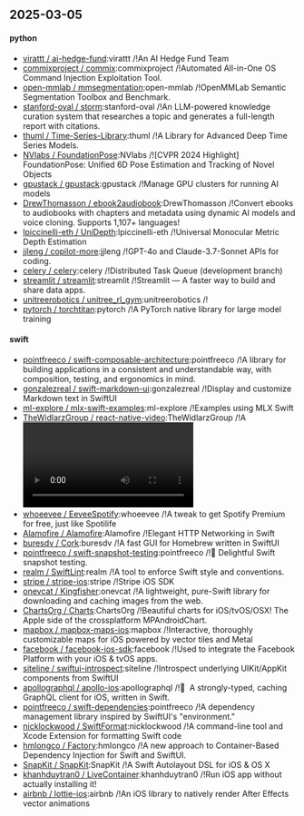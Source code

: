 ## 2025-03-05

#### python
* [virattt / ai-hedge-fund](https://github.com/virattt/ai-hedge-fund):virattt /!An AI Hedge Fund Team
* [commixproject / commix](https://github.com/commixproject/commix):commixproject /!Automated All-in-One OS Command Injection Exploitation Tool.
* [open-mmlab / mmsegmentation](https://github.com/open-mmlab/mmsegmentation):open-mmlab /!OpenMMLab Semantic Segmentation Toolbox and Benchmark.
* [stanford-oval / storm](https://github.com/stanford-oval/storm):stanford-oval /!An LLM-powered knowledge curation system that researches a topic and generates a full-length report with citations.
* [thuml / Time-Series-Library](https://github.com/thuml/Time-Series-Library):thuml /!A Library for Advanced Deep Time Series Models.
* [NVlabs / FoundationPose](https://github.com/NVlabs/FoundationPose):NVlabs /![CVPR 2024 Highlight] FoundationPose: Unified 6D Pose Estimation and Tracking of Novel Objects
* [gpustack / gpustack](https://github.com/gpustack/gpustack):gpustack /!Manage GPU clusters for running AI models
* [DrewThomasson / ebook2audiobook](https://github.com/DrewThomasson/ebook2audiobook):DrewThomasson /!Convert ebooks to audiobooks with chapters and metadata using dynamic AI models and voice cloning. Supports 1,107+ languages!
* [lpiccinelli-eth / UniDepth](https://github.com/lpiccinelli-eth/UniDepth):lpiccinelli-eth /!Universal Monocular Metric Depth Estimation
* [jjleng / copilot-more](https://github.com/jjleng/copilot-more):jjleng /!GPT-4o and Claude-3.7-Sonnet APIs for coding.
* [celery / celery](https://github.com/celery/celery):celery /!Distributed Task Queue (development branch)
* [streamlit / streamlit](https://github.com/streamlit/streamlit):streamlit /!Streamlit — A faster way to build and share data apps.
* [unitreerobotics / unitree_rl_gym](https://github.com/unitreerobotics/unitree_rl_gym):unitreerobotics /!
* [pytorch / torchtitan](https://github.com/pytorch/torchtitan):pytorch /!A PyTorch native library for large model training

#### swift
* [pointfreeco / swift-composable-architecture](https://github.com/pointfreeco/swift-composable-architecture):pointfreeco /!A library for building applications in a consistent and understandable way, with composition, testing, and ergonomics in mind.
* [gonzalezreal / swift-markdown-ui](https://github.com/gonzalezreal/swift-markdown-ui):gonzalezreal /!Display and customize Markdown text in SwiftUI
* [ml-explore / mlx-swift-examples](https://github.com/ml-explore/mlx-swift-examples):ml-explore /!Examples using MLX Swift
* [TheWidlarzGroup / react-native-video](https://github.com/TheWidlarzGroup/react-native-video):TheWidlarzGroup /!A <Video /> component for react-native
* [whoeevee / EeveeSpotify](https://github.com/whoeevee/EeveeSpotify):whoeevee /!A tweak to get Spotify Premium for free, just like Spotilife
* [Alamofire / Alamofire](https://github.com/Alamofire/Alamofire):Alamofire /!Elegant HTTP Networking in Swift
* [buresdv / Cork](https://github.com/buresdv/Cork):buresdv /!A fast GUI for Homebrew written in SwiftUI
* [pointfreeco / swift-snapshot-testing](https://github.com/pointfreeco/swift-snapshot-testing):pointfreeco /!📸 Delightful Swift snapshot testing.
* [realm / SwiftLint](https://github.com/realm/SwiftLint):realm /!A tool to enforce Swift style and conventions.
* [stripe / stripe-ios](https://github.com/stripe/stripe-ios):stripe /!Stripe iOS SDK
* [onevcat / Kingfisher](https://github.com/onevcat/Kingfisher):onevcat /!A lightweight, pure-Swift library for downloading and caching images from the web.
* [ChartsOrg / Charts](https://github.com/ChartsOrg/Charts):ChartsOrg /!Beautiful charts for iOS/tvOS/OSX! The Apple side of the crossplatform MPAndroidChart.
* [mapbox / mapbox-maps-ios](https://github.com/mapbox/mapbox-maps-ios):mapbox /!Interactive, thoroughly customizable maps for iOS powered by vector tiles and Metal
* [facebook / facebook-ios-sdk](https://github.com/facebook/facebook-ios-sdk):facebook /!Used to integrate the Facebook Platform with your iOS & tvOS apps.
* [siteline / swiftui-introspect](https://github.com/siteline/swiftui-introspect):siteline /!Introspect underlying UIKit/AppKit components from SwiftUI
* [apollographql / apollo-ios](https://github.com/apollographql/apollo-ios):apollographql /!📱  A strongly-typed, caching GraphQL client for iOS, written in Swift.
* [pointfreeco / swift-dependencies](https://github.com/pointfreeco/swift-dependencies):pointfreeco /!A dependency management library inspired by SwiftUI's "environment."
* [nicklockwood / SwiftFormat](https://github.com/nicklockwood/SwiftFormat):nicklockwood /!A command-line tool and Xcode Extension for formatting Swift code
* [hmlongco / Factory](https://github.com/hmlongco/Factory):hmlongco /!A new approach to Container-Based Dependency Injection for Swift and SwiftUI.
* [SnapKit / SnapKit](https://github.com/SnapKit/SnapKit):SnapKit /!A Swift Autolayout DSL for iOS & OS X
* [khanhduytran0 / LiveContainer](https://github.com/khanhduytran0/LiveContainer):khanhduytran0 /!Run iOS app without actually installing it!
* [airbnb / lottie-ios](https://github.com/airbnb/lottie-ios):airbnb /!An iOS library to natively render After Effects vector animations
